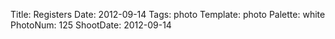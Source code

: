 Title: Registers
Date: 2012-09-14
Tags: photo
Template: photo
Palette: white
PhotoNum: 125
ShootDate: 2012-09-14
